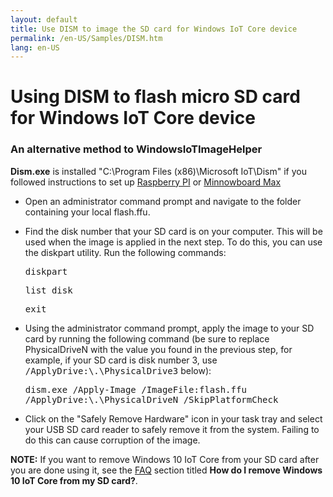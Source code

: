 ```yaml
---
layout: default
title: Use DISM to image the SD card for Windows IoT Core device
permalink: /en-US/Samples/DISM.htm
lang: en-US
---
```


# Using DISM to flash micro SD card for Windows IoT Core device

### An alternative method to WindowsIoTImageHelper

**Dism.exe** is installed "C:\Program Files (x86)\Microsoft IoT\Dism" if you followed instructions to set up [Raspberry PI]({{site.baseurl}}/{{page.lang}}/win10/SetupRPI.htm) or [Minnowboard Max]({{site.baseurl}}/{{page.lang}}/win10/SetupMBM.htm)

* Open an administrator command prompt and navigate to the folder containing your local flash.ffu.

* Find the disk number that your SD card is on your computer.  This will be used when the image is applied in the next step.  To do this, you can use the diskpart utility.  Run the following commands:<br />

	<kbd>diskpart</kbd>

    <kbd>list disk</kbd>

    <kbd>exit</kbd>

* Using the administrator command prompt, apply the image to your SD card by running the following command (be sure to replace PhysicalDriveN with the value you found in the previous step, for example, if your SD card is disk number 3, use <kbd>/ApplyDrive:\\.\PhysicalDrive3</kbd> below):
	
	<kbd>dism.exe /Apply-Image /ImageFile:<fullpath>flash.ffu /ApplyDrive:\\.\PhysicalDriveN /SkipPlatformCheck</fullpath></kbd>

* Click on the "Safely Remove Hardware" icon in your task tray and select your USB SD card reader to safely remove it from the system.  Failing to do this can cause corruption of the image.

**NOTE:** If you want to remove Windows 10 IoT Core from your SD card after you are done using it, see the [FAQ]({{site.baseurl}}/{{page.lang}}/Support/Faqs.htm) section titled **How do I remove Windows 10 IoT Core from my SD card?**.
